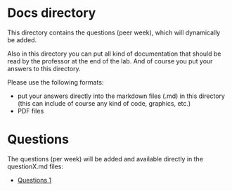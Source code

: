 # Docs directory
This directory contains the questions (peer week), which will dynamically be added.

Also in this directory you can put all kind of documentation that should be read by the professor at the end of the lab. And of course you put your answers to this directory.

Please use the following formats:

* put your answers directly into the markdown files (.md) in this directory (this can include of course any kind of code, graphics, etc.)
* PDF files

# Questions

The questions (per week) will be added and available directly in the questionX.md files:

- [Questions 1](./questions-part1.md)
